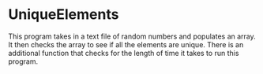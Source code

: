 # UniqueElements
 
This program takes in a text file of random numbers and populates an array. It then checks the array to see if all the elements are unique. There is an additional function that checks for the length of time it takes to run this program.
